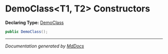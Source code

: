 # DemoClass\<T1, T2\> Constructors

**Declaring Type:** [DemoClass](Type.md)

```csharp
public DemoClass();
```
___

*Documentation generated by [MdDocs](https://github.com/ap0llo/mddocs)*
